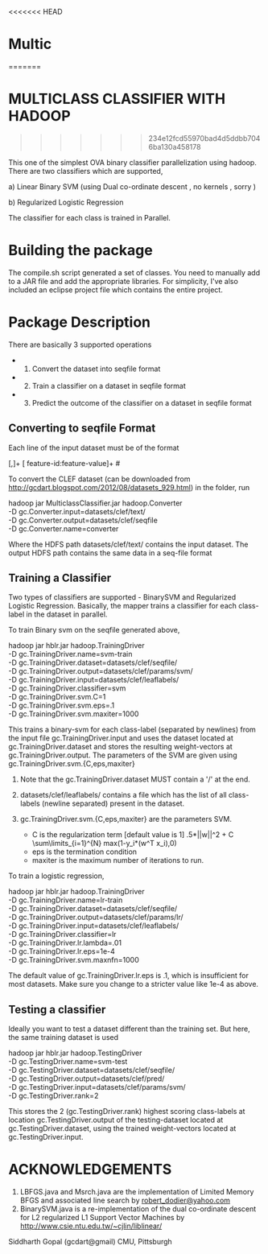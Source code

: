<<<<<<< HEAD
# Multic
=======
# MULTICLASS CLASSIFIER WITH HADOOP
>>>>>>> 234e12fcd55970bad4d5ddbb7046ba130a458178

This one of the simplest OVA binary classifier parallelization using hadoop.
There are two classifiers which are supported,

a) Linear Binary SVM (using Dual co-ordinate descent , no kernels , sorry )

b) Regularized Logistic Regression 

The classifier for each class is trained in Parallel.

# Building the package

The compile.sh script generated a set of classes. You need to manually
add to a JAR file and add the appropriate libraries. For simplicity,
I've also included an eclipse project file which contains the entire
project.
   
# Package Description

There are basically 3 supported operations

 - 1. Convert the dataset into seqfile format
 - 2. Train a classifier on a dataset in seqfile format
 - 3. Predict the outcome of the classifier on a dataset in seqfile format

## Converting to seqfile Format

Each line of the input dataset must be of the format

<class-label>[,<class-label>]+ [ feature-id:feature-value]+ # <docid-id>

To convert the CLEF dataset (can be downloaded from 
   http://gcdart.blogspot.com/2012/08/datasets_929.html) in the folder, run

hadoop jar MulticlassClassifier.jar hadoop.Converter \
 -D gc.Converter.input=datasets/clef/text/ \
 -D gc.Converter.output=datasets/clef/seqfile \
 -D gc.Converter.name=converter

Where the HDFS path datasets/clef/text/ contains the input dataset.
The output HDFS path contains the same data in a seq-file format

## Training a Classifier

Two types of classifiers are supported - BinarySVM and Regularized Logistic 
Regression. Basically, the mapper trains a classifier for each class-label in 
the dataset in parallel.

To train Binary svm on the seqfile generated above, 

hadoop jar hblr.jar hadoop.TrainingDriver \
       -D gc.TrainingDriver.name=svm-train \
       -D gc.TrainingDriver.dataset=datasets/clef/seqfile/ \
       -D gc.TrainingDriver.output=datasets/clef/params/svm/ \
       -D gc.TrainingDriver.input=datasets/clef/leaflabels/ \
       -D gc.TrainingDriver.classifier=svm \
       -D gc.TrainingDriver.svm.C=1 \
    -D gc.TrainingDriver.svm.eps=.1 \
    -D gc.TrainingDriver.svm.maxiter=1000

This trains a binary-svm for each class-label (separated by newlines) from the 
input file gc.TrainingDriver.input and uses the dataset located at 
gc.TrainingDriver.dataset and stores the resulting weight-vectors at 
gc.TrainingDriver.output. 
The parameters of the SVM are given using gc.TrainingDriver.svm.{C,eps,maxiter}

1. Note that the gc.TrainingDriver.dataset MUST contain a '/' at the end.

2. datasets/clef/leaflabels/ contains a file which has the list of all 
   class-labels (newline separated) present in the dataset.

3. gc.TrainingDriver.svm.{C,eps,maxiter} are the parameters SVM. 
   - C is the regularization term [default value is 1]
     .5*||w||^2 + C \sum\limits_{i=1}^{N} max(1-y_i*(w^T x_i),0)
   - eps is the termination condition
   - maxiter is the maximum number of iterations to run. 

To train a logistic regression,

hadoop jar hblr.jar hadoop.TrainingDriver \
       -D gc.TrainingDriver.name=lr-train \
       -D gc.TrainingDriver.dataset=datasets/clef/seqfile/ \
       -D gc.TrainingDriver.output=datasets/clef/params/lr/ \
       -D gc.TrainingDriver.input=datasets/clef/leaflabels/ \
       -D gc.TrainingDriver.classifier=lr \
       -D gc.TrainingDriver.lr.lambda=.01 \
       -D gc.TrainingDriver.lr.eps=1e-4 \
    -D gc.TrainingDriver.svm.maxnfn=1000

The default value of gc.TrainingDriver.lr.eps is .1, which is insufficient for 
most datasets. Make sure you change to a stricter value like 1e-4 as above.


## Testing a classifier

Ideally you want to test a dataset different than the training set. But here, 
the same training dataset is used

hadoop jar hblr.jar hadoop.TestingDriver \
        -D gc.TestingDriver.name=svm-test \
        -D gc.TestingDriver.dataset=datasets/clef/seqfile/ \
        -D gc.TestingDriver.output=datasets/clef/pred/\
        -D gc.TestingDriver.input=datasets/clef/params/svm/\
	-D gc.TestingDriver.rank=2

This stores the  2 (gc.TestingDriver.rank)  highest scoring class-labels at
location gc.TestingDriver.output of the testing-dataset located at 
gc.TestingDriver.dataset, using the trained weight-vectors located 
at gc.TestingDriver.input.


# ACKNOWLEDGEMENTS


1. LBFGS.java and Msrch.java are the implementation
   of Limited Memory BFGS and associated line search by robert_dodier@yahoo.com
2. BinarySVM.java is a re-implementation of the dual co-ordinate descent
   for L2 regularized L1 Support Vector Machines by 
   http://www.csie.ntu.edu.tw/~cjlin/liblinear/



Siddharth Gopal (gcdart@gmail)
CMU, Pittsburgh

